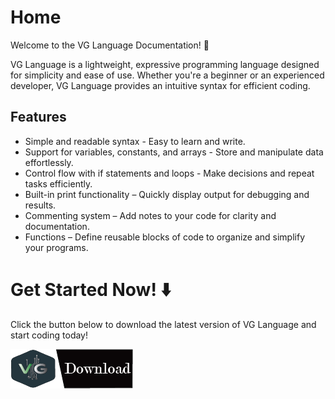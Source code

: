 # Home
Welcome to the VG Language Documentation! 🎉

VG Language is a lightweight, expressive programming language designed for simplicity and ease of use. Whether you're a beginner or an experienced developer, VG Language provides an intuitive syntax for efficient coding.
## Features
* Simple and readable syntax - Easy to learn and write.
* Support for variables, constants, and arrays - Store and manipulate data effortlessly.
* Control flow with if statements and loops - Make decisions and repeat tasks efficiently.
* Built-in print functionality – Quickly display output for debugging and results.
* Commenting system – Add notes to your code for clarity and documentation.
* Functions – Define reusable blocks of code to organize and simplify your programs.


# Get Started Now! ⬇️
Click the button below to download the latest version of VG Language and start coding today!

[![Download](assets/download-button.png)](https://github.com/Husseinabdulameer11/vg-lang/releases/latest/download/VGSetup.exe)